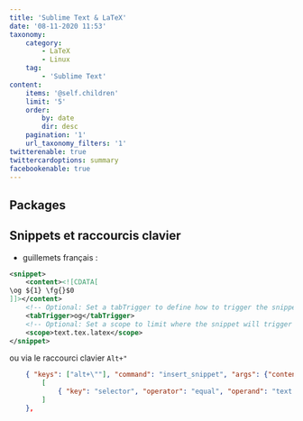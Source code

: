 ```yaml
---
title: 'Sublime Text & LaTeX'
date: '08-11-2020 11:53'
taxonomy:
    category:
        - LaTeX
        - Linux
    tag:
        - 'Sublime Text'
content:
    items: '@self.children'
    limit: '5'
    order:
        by: date
        dir: desc
    pagination: '1'
    url_taxonomy_filters: '1'
twitterenable: true
twittercardoptions: summary
facebookenable: true
---
```


## Packages

## Snippets et raccourcis clavier

- guillemets français&nbsp;:
```xml
<snippet>
    <content><![CDATA[
\og ${1} \fg{}$0
]]></content>
    <!-- Optional: Set a tabTrigger to define how to trigger the snippet -->
    <tabTrigger>og</tabTrigger>
    <!-- Optional: Set a scope to limit where the snippet will trigger -->
    <scope>text.tex.latex</scope>
</snippet>
```
ou via le raccourci clavier `Alt+"`&nbsp;
```json
    { "keys": ["alt+\""], "command": "insert_snippet", "args": {"contents": "\\og ${1} \\fg{}$0"}, "context":
        [
            { "key": "selector", "operator": "equal", "operand": "text.tex.latex" }
        ]
    },
```

